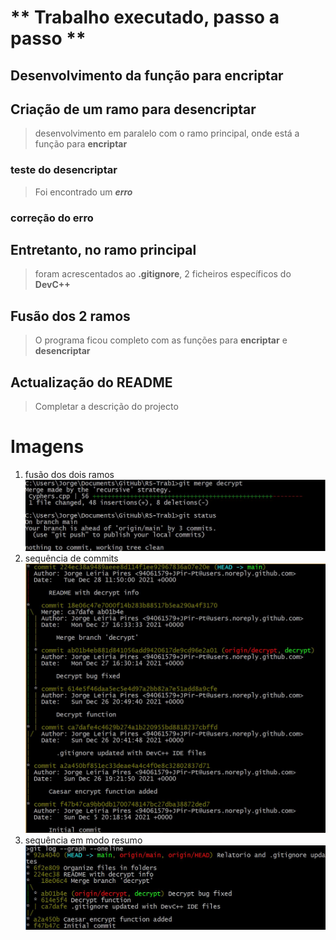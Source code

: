 
# \*\* Trabalho executado, passo a passo **

## Desenvolvimento da função para **encriptar**

## Criação de um ramo para **desencriptar**

>desenvolvimento em paralelo com o ramo
principal, onde está a função para **encriptar**

### teste do desencriptar

>Foi encontrado um ***erro***

### correção do erro

## Entretanto, no ramo principal

>foram acrescentados ao **.gitignore**, 2 ficheiros específicos do **DevC++**

## Fusão dos 2 ramos

>O programa ficou completo com as funções para **encriptar** e **desencriptar**

## Actualização do README

>Completar a descrição do projecto

# Imagens

1. fusão dos dois ramos
![fusão dos ramos](Imagens/Merge_decrypt.JPG)
2. sequência de commits
![Produto final](Imagens/Log_after_updt_README.jpg)
3. sequência em modo resumo
![Produto final - resumo](Imagens/logResumo.JPG)
